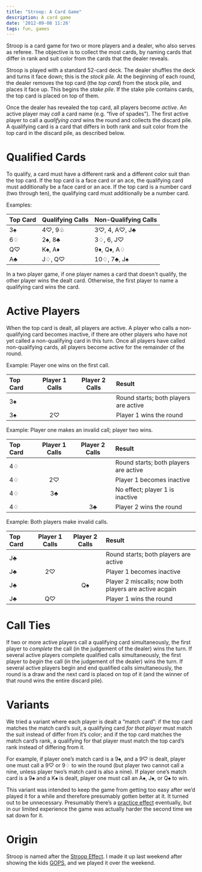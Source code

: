 ```yaml
---
title: "Stroop: A Card Game"
description: A card game
date: '2012-09-08 11:26'
tags: fun, games
---
```


Stroop is a card game for two or more players and a dealer, who also serves as referee. The objective is to collect the most cards, by naming cards that differ in rank and suit color from the cards that the dealer reveals.

<!-- more -->

Stroop is played with a standard 52-card deck. The dealer shuffles the deck and turns it face down; this is the *stock pile*. At the beginning of each round, the dealer removes the top card (the *top card*) from the stock pile, and places it face up. This begins the *stake pile*. If the stake pile contains cards, the top card is placed on top of them.

Once the dealer has revealed the top card, all players become *active*. An active player may *call* a card name (e.g. “five of spades”). The first active player to call a *qualifying card* wins the round and collects the discard pile. A qualifying card is a card that differs in both rank and suit color from the top card in the discard pile, as described below.

# Qualified Cards
To qualify, a card must have a different rank and a different color suit than the top card. If the top card is a face card or an ace, the qualifying card must additionally be a face card or an ace. If the top card is a number card (two through ten), the qualifying card must additionally be a number card.

Examples:

| Top Card    | Qualifying Calls | Non-Qualifying Calls |
| :---------- | :--------------- | :------------        |
| 3♠          | 4♡, 9♧           | 3♡, 4, A♡, J♣        |
| 6♢          | 2♠, 8♣           | 3♢, 6, J♡            |
| Q♡          | K♠, A♦           | 9♦, Q♦, A♢           |
| A♣          | J♢, Q♡           | 10♢, 7♣, J♠          |

In a two player game, if one player names a card that doesn't qualify, the other player wins the dealt card. Otherwise, the first player to name a qualifying card wins the card.

# Active Players
When the top card is dealt, all players are active. A player who calls a non-qualifying card becomes inactive, if there are other players who have not yet called a non-qualifying card in this turn. Once all players have called non-qualifying cards, all players become active for the remainder of the round.

Example: Player one wins on the first call.

| Top Card | Player 1 Calls | Player 2 Calls | Result                                |
| :------- | :------------: | :------------: | :-----                                |
| 3♠       |                |                | Round starts; both players are active |
| 3♠       | 2♡             |                | Player 1 wins the round               |

Example: Player one makes an invalid call; player two wins.

| Top Card | Player 1 Calls | Player 2 Calls | Result                                |
| :------- | :------------: | :------------: | :-----                                |
| 4♢       |                |                | Round starts; both players are active |
| 4♢       | 2♡             |                | Player 1 becomes inactive             |
| 4♢       | 3♣             |                | No effect; player 1 is inactive       |
| 4♢       |                | 3♣             | Player 2 wins the round               |

Example: Both players make invalid calls.

| Top Card | Player 1 Calls | Player 2 Calls | Result                                                |
| :------- | :------------: | :------------: | :-----                                                |
| J♣       |                |                | Round starts; both players are active                 |
| J♣       | 2♡             |                | Player 1 becomes inactive                             |
| J♣       |                | Q♠             | Player 2 miscalls; now both players are active acgain |
| J♣       | Q♡             |                | Player 1 wins the round                               |

# Call Ties
If two or more active players call a qualifying card simultaneously, the first player to *complete* the call (in the judgement of the dealer) wins the turn. If several active players complete qualified calls simultaneously, the first player to *begin* the call (in the judgement of the dealer) wins the turn. If several active players begin and end qualified calls simultaneously, the round is a draw and the next card is placed on top of it (and the winner of that round wins the entire discard pile).

# Variants
We tried a variant where each player is dealt a “match card”: if the top card matches the match card’s suit, a qualifying card *for that player* must match the suit instead of differ from it’s color; and if the top card matches the match card’s rank, a qualifying for that player must match the top card’s rank instead of differing from it.

For example, if player one’s match card is a 9♠, and a 9♡ is dealt, player one must call a 9♡ or 9♢ to win the round (but player two cannot call a nine, unless player two’s match card is also a nine). If player one’s match card is a 9♠ and a K♠ is dealt, player one must call an A♠, J♠, or Q♠ to win.

This variant was intended to keep the game from getting too easy after we’d played it for a while and therefore presumably gotten better at it. It turned out to be unnecessary. Presumably there’s a [practice effect](http://en.wikipedia.org/wiki/Power_Law_of_Practice) eventually, but in our limited experience the game was actually harder the second time we sat down for it.

# Origin
Stroop is named after the [Stroop Effect](http://en.wikipedia.org/wiki/Stroop_effect). I made it up last weekend after showing the kids [GOPS](http://en.wikipedia.org/wiki/GOPS), and we played it over the weekend.
